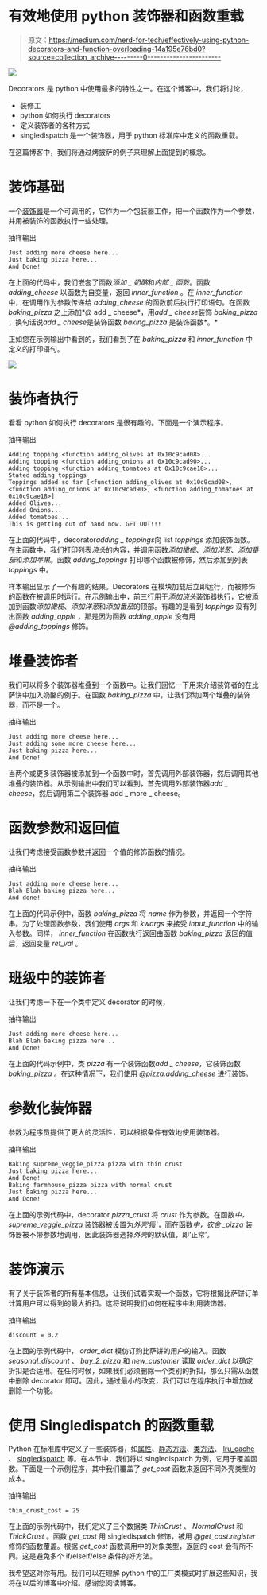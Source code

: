 # 有效地使用 python 装饰器和函数重载

> 原文：<https://medium.com/nerd-for-tech/effectively-using-python-decorators-and-function-overloading-14a195e76bd0?source=collection_archive---------0----------------------->

![](img/14523c43e2f38a29dae4c3a7f32644e0.png)

Decorators 是 python 中使用最多的特性之一。在这个博客中，我们将讨论，

*   装修工
*   python 如何执行 decorators
*   定义装饰者的各种方式
*   singledispatch 是一个装饰器，用于 python 标准库中定义的函数重载。

在这篇博客中，我们将通过烤披萨的例子来理解上面提到的概念。

# 装饰基础

一个[装饰器](https://en.wikipedia.org/wiki/Python_syntax_and_semantics#Decorators)是一个可调用的，它作为一个包装器工作，把一个函数作为一个参数，并用被装饰的函数执行一些处理。

抽样输出

```
Just adding more cheese here...
Just baking pizza here...
And Done!
```

在上面的代码中，我们嵌套了函数*添加 _ 奶酪*和*内部 _ 函数*。函数 *adding_cheese* 以函数为自变量，返回 *inner_function* 。在 *inner_function* 中，在调用作为参数传递给 *adding_cheese* 的函数前后执行打印语句。在函数 *baking_pizza* 之上添加*@ add _ cheese*，用*add _ cheese*装饰 *baking_pizza* ，换句话说*add _ cheese*是装饰函数 *baking_pizza* 是装饰函数*。*

正如您在示例输出中看到的，我们看到了在 *baking_pizza* 和 *inner_function* 中定义的打印语句。

![](img/7cf14421166773329d13dc7725ed7952.png)

# 装饰者执行

看看 python 如何执行 decorators 是很有趣的。下面是一个演示程序。

抽样输出

```
Adding topping <function adding_olives at 0x10c9cad08>...
Adding topping <function adding_onions at 0x10c9cad90>...
Adding topping <function adding_tomatoes at 0x10c9cae18>...
Stated adding toppings
Toppings added so far [<function adding_olives at 0x10c9cad08>, <function adding_onions at 0x10c9cad90>, <function adding_tomatoes at 0x10c9cae18>]
Added Olives...
Added Onions...
Added tomatoes...
This is getting out of hand now. GET OUT!!!
```

在上面的代码中，decorator*adding _ toppings*向 list *toppings* 添加装饰函数。在主函数中，我们打印列表*浇头*的内容，并调用函数*添加橄榄*、*添加洋葱*、*添加番茄*和*添加苹果*。函数 *adding_toppings* 打印哪个函数被修饰，然后添加到列表 *toppings* 中。

样本输出显示了一个有趣的结果。Decorators 在模块加载后立即运行，而被修饰的函数在被调用时运行。在示例输出中，前三行用于*添加浇头*装饰器执行，它被添加到函数*添加橄榄*、*添加洋葱*和*添加番茄*的顶部。有趣的是看到 *toppings* 没有列出函数 *adding_apple* ，那是因为函数 *adding_apple* 没有用 *@adding_toppings* 修饰。

# 堆叠装饰者

我们可以将多个装饰器堆叠到一个函数中。让我们回忆一下用来介绍装饰者的在比萨饼中加入奶酪的例子。在函数 *baking_pizza* 中，让我们添加两个堆叠的装饰器，而不是一个。

抽样输出

```
Just adding more cheese here...
Just adding some more cheese here...
Just baking pizza here...
And Done!
```

当两个或更多装饰器被添加到一个函数中时，首先调用外部装饰器，然后调用其他堆叠的装饰器。从示例输出中我们可以看到，首先调用外部装饰器*add _ cheese*，然后调用第二个装饰器 add _ more _ cheese。

# 函数参数和返回值

让我们考虑接受函数参数并返回一个值的修饰函数的情况。

抽样输出

```
Just adding more cheese here...
Blah Blah baking pizza here...
And done!
```

在上面的代码示例中，函数 *baking_pizza* 将 *name* 作为参数，并返回一个字符串。为了处理函数参数，我们使用 *args* 和 *kwargs* 来接受 *input_function* 中的输入参数。同样， *inner_function* 在函数执行返回由函数 *baking_pizza* 返回的值后，返回变量 *ret_val* 。

# 班级中的装饰者

让我们考虑一下在一个类中定义 decorator 的时候，

抽样输出

```
Just adding more cheese here...
Blah Blah baking pizza here...
And Done!
```

在上面的代码示例中，类 *pizza* 有一个装饰函数*add _ cheese*，它装饰函数 *baking_pizza* 。在这种情况下，我们使用 *@pizza.adding_cheese* 进行装饰。

# 参数化装饰器

参数为程序员提供了更大的灵活性，可以根据条件有效地使用装饰器。

抽样输出

```
Baking supreme_veggie_pizza pizza with thin crust
Just baking pizza here...
And Done!
Baking farmhouse_pizza pizza with normal crust
Just baking pizza here...
And Done!
```

在上面的示例代码中，decorator *pizza_crust* 将 *crust* 作为参数。在函数*中，supreme_veggie_pizza* 装饰器被设置为*外壳*‘瘦’，而在函数*中，农舍 _pizza* 装饰器被不带参数地调用，因此装饰器选择*外壳*的默认值，即‘正常’。

# 装饰演示

有了关于装饰者的所有基本信息，让我们试着实现一个函数，它将根据比萨饼订单计算用户可以得到的最大折扣。这将说明我们如何在程序中利用装饰器。

抽样输出

```
discount = 0.2
```

在上面的示例代码中， *order_dict* 模仿订购比萨饼的用户的输入。函数 *seasonal_discount* 、 *buy_2_pizza* 和 *new_customer* 读取 *order_dict* 以确定折扣是否适用。在任何时候，如果我们必须删除一个类别的折扣，那么只需从函数中删除 decorator 即可。因此，通过最小的改变，我们可以在程序执行中增加或删除一个功能。

# 使用 Singledispatch 的函数重载

Python 在标准库中定义了一些装饰器，如[属性](https://docs.python.org/3/howto/descriptor.html#properties)、[静态方法](https://docs.python.org/3/library/functions.html#staticmethod)、[类方法](https://docs.python.org/3/library/functions.html#classmethod)、 [lru_cache](https://docs.python.org/3/library/functools.html) 、 [singledispatch](https://docs.python.org/3/library/functools.html#functools.singledispatch) 等。在本节中，我们将以 singledispatch 为例，它用于覆盖函数。下面是一个示例程序，其中我们覆盖了 *get_cost* 函数来返回不同外壳类型的成本。

抽样输出

```
thin_crust_cost = 25
```

在上面的示例代码中，我们定义了三个数据类 *ThinCrust* 、 *NormalCrust* 和 *ThickCrust* 。函数 *get_cost* 用 singledispatch 修饰，被用 *@get_cost.register* 修饰的函数覆盖。根据 *get_cost* 函数调用中的对象类型，返回的 cost 会有所不同。这是避免多个 if/elseif/else 条件的好方法。

我希望这对你有用。我们可以在理解 python 中的工厂类模式时扩展这些知识，我将在以后的博客中介绍。感谢您阅读博客。